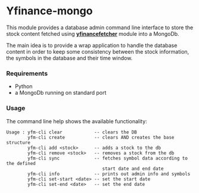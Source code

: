 Yfinance-mongo
==============

This module provides a database admin command line interface to store the stock content fetched using 
__[yfinancefetcher](http://www.github.com/figurebelow/yfinancefetcher)__ module into a MongoDb.

The main idea is to provide a wrap application to handle the database content in order to keep some consistency between the 
stock information, the symbols in the database and their time window.

### Requirements
* Python
* a MongoDb running on standard port

### Usage
The command line help shows the available functionality:
```
Usage : yfm-cli clear            -- clears the DB
        yfm-cli create           -- clears AND creates the base structure
        yfm-cli add <stock>      -- adds a stock to the db
        yfm-cli remove <stock>   -- removes a stock from the db
        yfm-cli sync             -- fetches symbol data according to the defined
                                    start date and end date
        yfm-cli info             -- prints out admin info and symbols
        yfm-cli set-start <date> -- set the start date
        yfm-cli set-end <date>   -- set the end date

```
